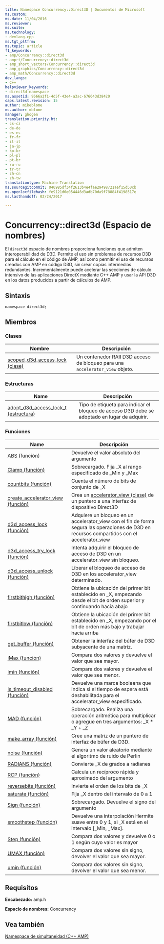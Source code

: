 ```yaml
---
title: Namespace Concurrency::Direct3D | Documentos de Microsoft
ms.custom: 
ms.date: 11/04/2016
ms.reviewer: 
ms.suite: 
ms.technology:
- devlang-cpp
ms.tgt_pltfrm: 
ms.topic: article
f1_keywords:
- amp/Concurrency::direct3d
- amprt/Concurrency::direct3d
- amp_short_vectors/Concurrency::direct3d
- amp_graphics/Concurrency::direct3d
- amp_math/Concurrency::direct3d
dev_langs:
- C++
helpviewer_keywords:
- direct3d namespace
ms.assetid: 9566a2f1-4d5f-43e4-a3ac-676643d38420
caps.latest.revision: 15
author: mikeblome
ms.author: mblome
manager: ghogen
translation.priority.ht:
- cs-cz
- de-de
- es-es
- fr-fr
- it-it
- ja-jp
- ko-kr
- pl-pl
- pt-br
- ru-ru
- tr-tr
- zh-cn
- zh-tw
translationtype: Machine Translation
ms.sourcegitcommit: 040985df34f2613b4e4fae29498721aef15d50cb
ms.openlocfilehash: fe9121d6e054446d3adb70da9f78884f4198517e
ms.lasthandoff: 02/24/2017

---
```

# <a name="concurrencydirect3d-namespace"></a>Concurrency::direct3d (Espacio de nombres)
El `direct3d` espacio de nombres proporciona funciones que admiten interoperabilidad de D3D. Permite el uso sin problemas de recursos D3D para el cálculo en el código de AMP, así como permitir el uso de recursos creados con AMP en código D3D, sin crear copias intermedias redundantes. Incrementalmente puede acelerar las secciones de cálculo intensivo de las aplicaciones DirectX mediante C++ AMP y usar la API D3D en los datos producidos a partir de cálculos de AMP.  
  
## <a name="syntax"></a>Sintaxis  
  
```  
namespace direct3d;  
```  
  
## <a name="members"></a>Miembros  
  
### <a name="classes"></a>Clases  
  
|Nombre|Descripción|  
|----------|-----------------|  
|[scoped_d3d_access_lock (clase)](scoped-d3d-access-lock-class.md)|Un contenedor RAII D3D acceso de bloqueo para una `accelerator_view` objeto.|  
  
### <a name="structures"></a>Estructuras  
  
|Name|Descripción|  
|----------|-----------------|  
|[adopt_d3d_access_lock_t (estructura)](adopt-d3d-access-lock-t-structure.md)|Tipo de etiqueta para indicar el bloqueo de acceso D3D debe se adoptado en lugar de adquirir.|  
  
### <a name="functions"></a>Funciones  
  
|Name|Descripción|  
|----------|-----------------|  
|[ABS (función)](concurrency-direct3d-namespace-functions-amp.md#abs)|Devuelve el valor absoluto del argumento|  
|[Clamp (función)](concurrency-direct3d-namespace-functions-amp.md#clamp)|Sobrecargado. Fija _X al rango especificado de _Min y _Max|  
|[countbits (función)](concurrency-direct3d-namespace-functions-amp.md#countbits)|Cuenta el número de bits de conjunto de _X|  
|[create_accelerator_view (función)](concurrency-direct3d-namespace-functions-amp.md#create_accelerator_view)|Crea un [accelerator_view (clase)](accelerator-view-class.md) de un puntero a una interfaz de dispositivo Direct3D|  
|[d3d_access_lock (función)](concurrency-direct3d-namespace-functions-amp.md#d3d_access_lock)|Adquiere un bloqueo en un accelerator_view con el fin de forma segura las operaciones de D3D en recursos compartidos con el accelerator_view|  
|[d3d_access_try_lock (función)](concurrency-direct3d-namespace-functions-amp.md#d3d_access_try_lock)|Intenta adquirir el bloqueo de acceso de D3D en un accelerator_view sin bloqueo.|  
|[d3d_access_unlock (función)](concurrency-direct3d-namespace-functions-amp.md#d3d_access_unlock)|Liberar el bloqueo de acceso de D3D en los accelerator_view determinado.|  
|[firstbithigh (función)](concurrency-direct3d-namespace-functions-amp.md#firstbithigh)|Obtiene la ubicación del primer bit establecido en _X, empezando desde el bit de orden superior y continuando hacia abajo|  
|[firstbitlow (función)](concurrency-direct3d-namespace-functions-amp.md#firstbitlow)|Obtiene la ubicación del primer bit establecido en _X, empezando por el bit de orden más bajo y trabajar hacia arriba|  
|[get_buffer (función)](concurrency-direct3d-namespace-functions-amp.md#get_buffer)|Obtener la interfaz del búfer de D3D subyacente de una matriz.|  
|[iMax (función)](concurrency-direct3d-namespace-functions-amp.md#imax)|Compara dos valores y devuelve el valor que sea mayor.|  
|[imin (función)](concurrency-direct3d-namespace-functions-amp.md#imin)|Compara dos valores y devuelve el valor que sea menor.|  
|[is_timeout_disabled (función)](concurrency-direct3d-namespace-functions-amp.md#is_timeout_disabled)|Devuelve una marca booleana que indica si el tiempo de espera está deshabilitada para el accelerator_view especificado.|  
|[MAD (función)](concurrency-direct3d-namespace-functions-amp.md#mad)|Sobrecargado. Realiza una operación aritmética para multiplicar o agregue en tres argumentos: _X * _Y + _Z|  
|[make_array (función)](concurrency-direct3d-namespace-functions-amp.md#make_array)|Cree una matriz de un puntero de interfaz de búfer de D3D.|  
|[noise (función)](concurrency-direct3d-namespace-functions-amp.md#noise)|Genera un valor aleatorio mediante el algoritmo de ruido de Perlin|  
|[RADIANS (función)](concurrency-direct3d-namespace-functions-amp.md#radians)|Convierte _X de grados a radianes|  
|[RCP (función)](concurrency-direct3d-namespace-functions-amp.md#rcp)|Calcula un recíproco rápida y aproximado del argumento|  
|[reversebits (función)](concurrency-direct3d-namespace-functions-amp.md#reversebits)|Invierte el orden de los bits de _X|  
|[saturate (función)](concurrency-direct3d-namespace-functions-amp.md#saturate)|Fija _X dentro del intervalo de 0 a 1|  
|[Sign (función)](concurrency-direct3d-namespace-functions-amp.md#sign)|Sobrecargado. Devuelve el signo del argumento|  
|[smoothstep (función)](concurrency-direct3d-namespace-functions-amp.md#smoothstep)|Devuelve una interpolación Hermite suave entre 0 y 1, si _X está en el intervalo [_Min, _Max].|  
|[Step (función)](concurrency-direct3d-namespace-functions-amp.md#step)|Compara dos valores y devuelve 0 o 1 según cuyo valor es mayor|  
|[UMAX (función)](concurrency-direct3d-namespace-functions-amp.md#umax)|Compara dos valores sin signo, devolver el valor que sea mayor.|  
|[umin (función)](concurrency-direct3d-namespace-functions-amp.md#umin)|Compara dos valores sin signo, devolver el valor que sea menor.|  

## <a name="requirements"></a>Requisitos  
 **Encabezado:** amp.h  
  
 **Espacio de nombres:** Concurrency  
  
## <a name="see-also"></a>Vea también  
 [Namespace de simultaneidad (C++ AMP)](concurrency-namespace-cpp-amp.md)

